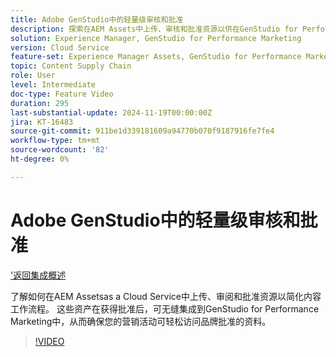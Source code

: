 ```yaml
---
title: Adobe GenStudio中的轻量级审核和批准
description: 探索在AEM Assets中上传、审核和批准资源以供在GenStudio for Performance Marketing中使用的用例。
solution: Experience Manager, GenStudio for Performance Marketing
version: Cloud Service
feature-set: Experience Manager Assets, GenStudio for Performance Marketing
topic: Content Supply Chain
role: User
level: Intermediate
doc-type: Feature Video
duration: 295
last-substantial-update: 2024-11-19T00:00:00Z
jira: KT-16483
source-git-commit: 911be1d339181609a94770b070f9187916fe7fe4
workflow-type: tm+mt
source-wordcount: '82'
ht-degree: 0%

---
```



# Adobe GenStudio中的轻量级审核和批准

[&#39;返回集成概述](./overview.md)

了解如何在AEM Assetsas a Cloud Service中上传、审阅和批准资源以简化内容工作流程。 这些资产在获得批准后，可无缝集成到GenStudio for Performance Marketing中，从而确保您的营销活动可轻松访问品牌批准的资料。

>[!VIDEO](https://video.tv.adobe.com/v/3439265/?learn=on)
